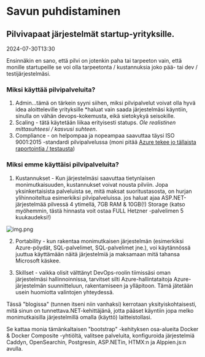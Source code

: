 # Savun puhdistaminen

## Pilvivapaat järjestelmät startup-yrityksille.

<!--category-- Clearing the smoke, introduction -->
<datetime class="hidden">2024-07-30T13:30</datetime>

Ensinnäkin en sano, että pilvi on jotenkin paha tai tarpeeton vain, että monille startupeille se voi olla tarpeetonta / kustannuksia
joko pää- tai dev / testijärjestelmäsi.

### Miksi käyttää pilvipalveluita?

1. Admin...tämä on tärkein syyni siihen, miksi pilvipalvelut voivat olla hyvä idea aloitteleville yrityksille *haluat vain saada järjestelmäsi käyntiin, sinulla on vähän devops-kokemusta, eikä sietokykyä seisokille.
2. Scaling - tätä käytetään liikaa erityisesti statups. *Ole realistinen mittasuhteesi / kasvusi suhteen*.
3. Compliance - on helpompaa ja nopeampaa saavuttaa täysi ISO 9001:2015 -standardi pilvipalvelussa (moni pitää [Azure tekee jo tällaista raportointia / testausta](https://learn.microsoft.com/en-us/azure/compliance/offerings/offering-iso-9001))

### Miksi emme käyttäisi pilvipalveluita?

1. Kustannukset - Kun järjestelmäsi saavuttaa tietynlaisen monimutkaisuuden, kustannukset voivat nousta pilviin. Jopa yksinkertaisista palveluista se, mitä maksat suoritustasosta, on hurjan ylihinnoiteltua esimerkiksi pilvipalveluissa.
   jos haluat ajaa ASP.NET-järjestelmää pilvessä 4 ytimellä, 7GB RAM & 10GB(!) Storage (katso myöhemmin, tästä hinnasta voit ostaa FULL Hetzner -palvelimen 5 kuukaudeksi!)

![img.png](img.png?width=500&format=webp)

2. Portability - kun rakentaa monimutkaisen järjestelmän (esimerkiksi Azure-pöydät, SQL-palvelimet, SQL-palvelimet jne.), voi käytännössä juuttua käyttämään näitä järjestelmiä ja maksamaan mitä tahansa Microsoft käskee.

3. Skillset - vaikka olisit välttänyt DevOps-roolin tiimissäsi oman järjestelmäsi hallinnoinnissa, tarvitset silti Azure-hallintataitoja Azure-järjestelmän suunnitteluun, rakentamiseen ja ylläpitoon. Tämä jätetään usein huomiotta valintojen yhteydessä.

Tässä "blogissa" (tunnen itseni niin vanhaksi) kerrotaan yksityiskohtaisesti, mitä sinun on tunnettava.NET-kehittäjänä, jotta pääset käyntiin jopa melko monimutkaisilla järjestelmillä omalla (käyttö) laitteistollasi.

Se kattaa monia tämänkaltaisen "bootstrap" -kehityksen osa-alueita Docker & Docker Composite -yhtiöltä, valitsee palveluita, konfiguroida järjestelmiä Caddyn, OpenSearchin, Postgresin, ASP.NETin, HTMX:n ja Alppien.js:n avulla.